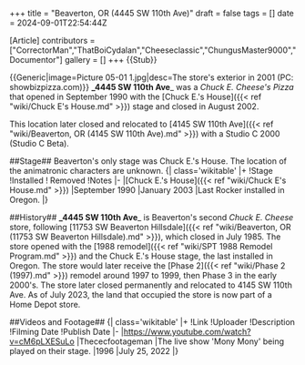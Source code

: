 +++
title = "Beaverton, OR (4445 SW 110th Ave)"
draft = false
tags = []
date = 2024-09-01T22:54:44Z

[Article]
contributors = ["CorrectorMan","ThatBoiCydalan","Cheeseclassic","ChungusMaster9000","Documentor"]
gallery = []
+++
{{Stub}}

{{Generic|image=Picture 05-01 1.jpg|desc=The store's exterior in 2001 (PC: showbizpizza.com)}}
**_4445 SW 110th Ave**_ was a _Chuck E. Cheese's Pizza_ that opened in September 1990 with the [Chuck E.'s House]({{< ref "wiki/Chuck E's House.md" >}}) stage and closed in August 2002.

This location later closed and relocated to [4145 SW 110th Ave]({{< ref "wiki/Beaverton, OR (4145 SW 110th Ave).md" >}}) with a Studio C 2000 (Studio C Beta).

##Stage##
Beaverton's only stage was Chuck E.'s House. The location of the animatronic characters are unknown.
{| class='wikitable'
|+
!Stage
!Installed 
! Removed
!Notes
|-
|[Chuck E.'s House]({{< ref "wiki/Chuck E's House.md" >}})
|September 1990
|January 2003
|Last Rocker installed in Oregon.
|}

##History##
**_4445 SW 110th Ave**_ is Beaverton's second _Chuck E. Cheese_ store, following [11753 SW Beaverton Hillsdale]({{< ref "wiki/Beaverton, OR (11753 SW Beaverton Hillsdale).md" >}}), which closed in July 1985. The store opened with the [1988 remodel]({{< ref "wiki/SPT 1988 Remodel Program.md" >}}) and the Chuck E.'s House stage, the last installed in Oregon. The store would later receive the [Phase 2]({{< ref "wiki/Phase 2 (1997).md" >}}) remodel around 1997 to 1999, then Phase 3 in the early 2000's. The store later closed permanently and relocated to 4145 SW 110th Ave. As of July 2023, the land that occupied the store is now part of a Home Depot store.

##Videos and Footage##
{| class='wikitable'
|+
!Link
!Uploader
!Description
!Filming Date
!Publish Date
|-
|https://www.youtube.com/watch?v=cM6pLXESuLo
|Thececfootageman
|The live show 'Mony Mony' being played on their stage.
|1996
|July 25, 2022
|}